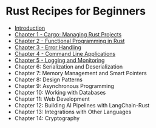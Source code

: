 # Rust Recipes for Beginners

- [Introduction](./src/chapter_0.md)
- [Chapter 1 - Cargo: Managing Rust Projects](./src/chapter_1.md)
- [Chapter 2 - Functional Programming in Rust](./src/chapter_2.md)
- [Chapter 3 - Error Handling](./src/chapter_3.md)
- [Chapter 4 - Command Line Applications](./src/chapter_4.md)
- [Chapter 5 - Logging and Monitoring](./src/chapter_5.md)
- Chapter 6: Serialization and Deserialization
- Chapter 7: Memory Management and Smart Pointers
- Chapter 8: Design Patterns
- Chapter 9: Asynchronous Programming
- Chapter 10: Working with Databases
- Chapter 11: Web Development
- Chapter 12: Building AI Pipelines with LangChain-Rust
- Chapter 13: Integrations with Other Languages
- Chapter 14: Cryptography